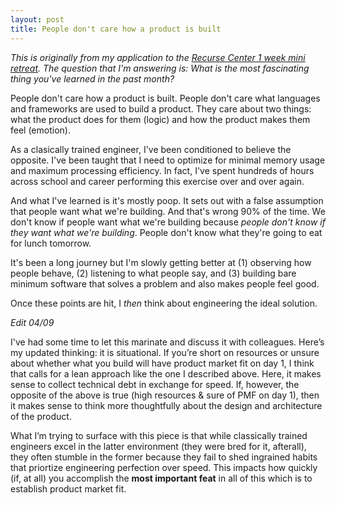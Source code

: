 ```yaml
---
layout: post
title: People don't care how a product is built
---
```


*This is originally from my application to the [Recurse Center 1 week mini retreat](https://www.recurse.com/blog/121-come-to-rc-for-a-one-week-retreat). The question that I'm answering is: What is the most fascinating thing you've learned in the past month?*

People don't care how a product is built. People don't care what languages and frameworks are used to build a product. They care about two things: what the product does for them (logic) and how the product makes them feel (emotion).

As a clasically trained engineer, I've been conditioned to believe the opposite. I've been taught that I need to optimize for minimal memory usage and maximum processing efficiency. In fact, I've spent hundreds of hours across school and career performing this exercise over and over again.

And what I've learned is it's mostly poop. It sets out with a false assumption that people want what we're building. And that's wrong 90% of the time. We don't know if people want what we're building because _people don't know if they want what we're building_. People don't know what they're going to eat for lunch tomorrow.

It's been a long journey but I'm slowly getting better at (1) observing how people behave, (2) listening to what people say, and (3) building bare minimum software that solves a problem and also makes people feel good. 

Once these points are hit, I _then_ think about engineering the ideal solution.

*Edit 04/09*

I've had some time to let this marinate and discuss it with colleagues. Here’s my updated thinking: it is situational. If you’re short on resources or unsure about whether what you build will have product market fit on day 1, I think that calls for a lean approach like the one I described above. Here, it makes sense to collect technical debt in exchange for speed. If, however, the opposite of the above is true (high resources & sure of PMF on day 1), then it makes sense to think more thoughtfully about the design and architecture of the product.

What I’m trying to surface with this piece is that while classically trained engineers excel in the latter environment (they were bred for it, afterall), they often stumble in the former because they fail to shed ingrained habits that priortize engineering perfection over speed. This impacts how quickly (if, at all) you accomplish the **most important feat** in all of this which is to establish product market fit.
